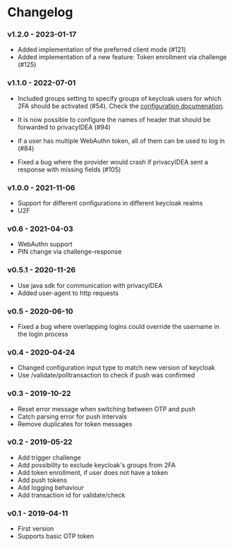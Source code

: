# Changelog

### v1.2.0 - 2023-01-17

* Added implementation of the preferred client mode (#121)
* Added implementation of a new feature: Token enrollment via challenge (#125)

### v1.1.0 - 2022-07-01

* Included groups setting to specify groups of keycloak users for which 2FA should be activated (#54). Check the [configuration documenation](https://github.com/privacyidea/keycloak-provider#configuration).
* It is now possible to configure the names of header that should be forwarded to privacyIDEA (#94)
* If a user has multiple WebAuthn token, all of them can be used to log in (#84)

* Fixed a bug where the provider would crash if privacyIDEA sent a response with missing fields (#105)

### v1.0.0 - 2021-11-06

* Support for different configurations in different keycloak realms
* U2F

### v0.6 - 2021-04-03

* WebAuthn support
* PIN change via challenge-response

### v0.5.1 - 2020-11-26

* Use java sdk for communication with privacyIDEA
* Added user-agent to http requests

### v0.5 - 2020-06-10

* Fixed a bug where overlapping logins could override the username in the login process

### v0.4 - 2020-04-24

* Changed configuration input type to match new version of keycloak
* Use /validate/polltransaction to check if push was confirmed

### v0.3 - 2019-10-22

* Reset error message when switching between OTP and push
* Catch parsing error for push intervals
* Remove duplicates for token messages

### v0.2 - 2019-05-22

* Add trigger challenge
* Add possibility to exclude keycloak's groups from 2FA
* Add token enrollment, if user does not have a token
* Add push tokens
* Add logging behaviour
* Add transaction id for validate/check

### v0.1 - 2019-04-11

* First version
* Supports basic OTP token
